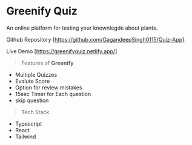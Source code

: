 # Greenify Quiz
An online platform for testing your knownlegde about plants.

Github Repository [https://github.com/GagandeepSingh0115/Quiz-App].

Live Demo [https://greenifyquiz.netlify.app/]

> Features of **Greenify**
- Multiple Quizzes 
- Evalute Score 
- Option for review mistakes 
- 15sec Timer for Each question
- skip question

> Tech Stack
- Typescript 
- React 
- Tailwind
